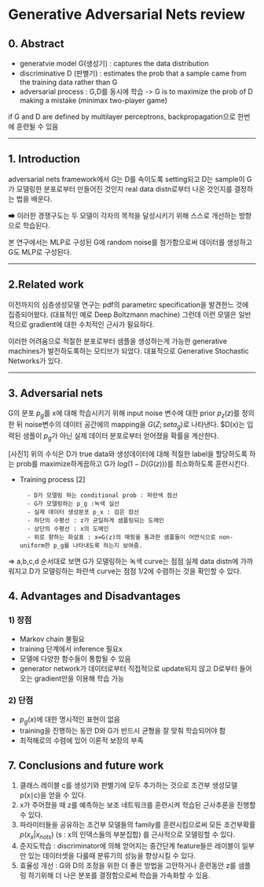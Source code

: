 # Generative Adversarial Nets review

## 0. Abstract
* generatvie model G(생성기) : captures the data distribution
* discriminative D (판별기) : estimates the prob that a sample came from the training data rather than G
* adversarial process : G,D를 동시에 학습
-> G is to maximize the prob of D making a mistake (minimax two-player game)

if G and D are defined by multilayer perceptrons, backpropagation으로 한번에 훈련될 수 있음

----------------------
## 1. Introduction
adversarial nets framework에서 G는 D를 속이도록 setting되고 D는 sample이 G가 모델링한 분포로부터 만들어진 것인지 real data distn로부터 나온 것인지를 결정하는 법을 배운다. 

➡ 이러한 경쟁구도는 두 모델이 각자의 목적을 달성시키기 위해 스스로 개선하는 방향으로 학습된다.

본 연구에서는 MLP로 구성된 G에 random noise를 첨가함으로써 데이터를 생성하고 G도 MLP로 구성된다.

--------------------
## 2.Related work
이전까지의 심층생성모델 연구는 pdf의 parametirc specification을 발견한느 것에 집증되어왔다. (대표적인 예로 Deep Boltzmann machine)
그런데 이런 모델은 일반적으로 gradient에 대한 수치적인 근사가 필요하다.

이러한 어려움으로 적절한 분포로부터 샘플을 생성하는게 가능한 generative machines가 발전하도록하는 모티브가 되었다. 대표적으로 Generative Stochastic Networks가 있다.

-------------------
## 3. Adversarial nets
G의 분포 $p_g$를 x에 대해 학습시키기 위해 input noise 변수에 대한 prior $p_z(z)$를 정의한 뒤 noise변수의 데이터 공간에의 mapping을 $G(Z;seta_g)$로 나타낸다. $D(x)는 입력된 샘플이 $p_g$가 아닌 실제 데이터 분포로부터 얻어졌을 확률을 계산한다.

[사진1]
위의 수식은 D가 true data와 생성데이터에 대해 적절한 label을 할당하도록 하는 prob를 maximize하게끔하고 G가 $log(1-D(G(z)))$를 최소화하도록 훈련시킨다.

* Training process
[2]

        - D가 모델링 하는 conditional prob : 파란색 점선
        - G가 모델링하는 p_g :녹색 실선 
        - 실제 데이터 생성분포 p_x : 검은 점선
        - 하단의 수평선 : z가 균일하게 샘플링되는 도메인
        - 상단의 수평선 : x의 도메인
        - 위로 향하는 화살표 : x=G(z)의 매핑을 통과한 샘플들이 어떤식으로 non-uniform한 p_g를 나타내도록 하는지 보여줌.

=> a,b,c,d 순서대로 보면 G가 모델링하는 녹색 curve는 점점 실제 data distn에 가까워지고 D가 모델링하는 파란색 curve는 점점 1/2에 수렴하는 것을 확인할 수 있다.


## 4. Advantages and Disadvantages
### 1) 장점 
* Markov chain 불필요
* training 단계에서 inference 필요x
* 모델에 다양한 함수들이 통합될 수 있음
* generator network가 데이터로부터 직접적으로 update되지 않고 D로부터 들어오는 gradient만을 이용해 학습 가능


### 2) 단점
* $p_g(x)$에 대한 명시적인 표현이 없음
* training을 진행하는 동안 D와 G가 반드시 균형을 잘 맞춰 학습되어야 함
* 최적해로의 수렴에 있어 이론적 보장의 부족


## 7. Conclusions and future work
1) 클래스 레이블 c를 생성기와 판별기에 모두 추가하는 것으로 조건부 생성모델 p(x∣c)을 얻을 수 있다.
2) x가 주어졌을 때 z를 예측하는 보조 네트워크를 훈련시켜 학습된 근사추론을 진행할 수 있다.
3) 파라미터들을 공유하는 조건부 모델들의 family를 훈련시킴으로써 모든 조건부확률 $p(x_x | x_{nots})$ (s : x의 인덱스들의 부분집합) 를 근사적으로 모델링할 수 있다.
4) 준지도학습 : discriminator에 의해 얻어지는 중간단계 feature들은 레이블이 일부만 있는 데이터셋을 다룰때 분류기의 성능을 향상시킬 수 있다.
5) 효율성 개선 : G와 D의 조정을 위한 더 좋은 방법을 고안하거나 훈련동안 z를 샘플링 하기위해 더 나은 분포를 결정함으로써 학습을 가속화할 수 있음.









